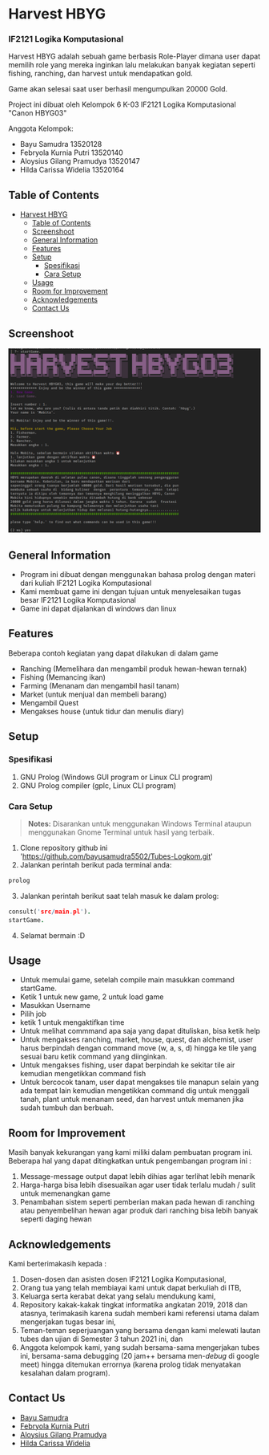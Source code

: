 # Harvest HBYG

### IF2121 Logika Komputasional

Harvest HBYG adalah sebuah game berbasis Role-Player dimana user dapat memilih role yang mereka inginkan lalu melakukan banyak kegiatan seperti fishing, ranching, dan harvest untuk mendapatkan gold.

Game akan selesai saat user berhasil mengumpulkan 20000 Gold.

Project ini dibuat oleh Kelompok 6 K-03 IF2121 Logika Komputasional "Canon HBYG03"

Anggota Kelompok:

- Bayu Samudra 13520128
- Febryola Kurnia Putri 13520140
- Aloysius Gilang Pramudya 13520147
- Hilda Carissa Widelia 13520164

## Table of Contents

- [Harvest HBYG](#harvest-hbyg)
  - [Table of Contents](#table-of-contents)
  - [Screenshoot](#screenshoot)
  - [General Information](#general-information)
  - [Features](#features)
  - [Setup](#setup)
    - [Spesifikasi](#spesifikasi)
    - [Cara Setup](#cara-setup)
  - [Usage](#usage)
  - [Room for Improvement](#room-for-improvement)
  - [Acknowledgements](#acknowledgements)
  - [Contact Us](#contact-us)

## Screenshoot

<img src="docs/image.png" />

## General Information

- Program ini dibuat dengan menggunakan bahasa prolog dengan materi dari kuliah IF2121 Logika Komputasional
- Kami membuat game ini dengan tujuan untuk menyelesaikan tugas besar IF2121 Logika Komputasional
- Game ini dapat dijalankan di windows dan linux

## Features

Beberapa contoh kegiatan yang dapat dilakukan di dalam game

- Ranching (Memelihara dan mengambil produk hewan-hewan ternak)
- Fishing (Memancing ikan)
- Farming (Menanam dan mengambil hasil tanam)
- Market (untuk menjual dan membeli barang)
- Mengambil Quest
- Mengakses house (untuk tidur dan menulis diary)

## Setup

### Spesifikasi

1. GNU Prolog (Windows GUI program or Linux CLI program)
2. GNU Prolog compiler (gplc, Linux CLI program)

### Cara Setup

> **Notes:** Disarankan untuk menggunakan Windows Terminal ataupun menggunakan
> Gnome Terminal untuk hasil yang terbaik.

1. Clone repository github ini 'https://github.com/bayusamudra5502/Tubes-Logkom.git'
2. Jalankan perintah berikut pada terminal anda:

```bash
prolog
```

3. Jalankan perintah berikut saat telah masuk ke dalam prolog:

```prolog
consult('src/main.pl').
startGame.
```

4. Selamat bermain :D

## Usage

- Untuk memulai game, setelah compile main masukkan command startGame.
- Ketik 1 untuk new game, 2 untuk load game
- Masukkan Username
- Pilih job
- ketik 1 untuk mengaktifkan time
- Untuk melihat commmand apa saja yang dapat dituliskan, bisa ketik help
- Untuk mengakses ranching, market, house, quest, dan alchemist, user harus berpindah dengan command move (w, a, s, d) hingga ke tile yang sesuai baru ketik command yang diinginkan.
- Untuk mengakses fishing, user dapat berpindah ke sekitar tile air kemudian mengetikkan command fish
- Untuk bercocok tanam, user dapat mengakses tile manapun selain yang ada tempat lain kemudian mengetikkan command dig untuk menggali tanah, plant untuk menanam seed, dan harvest untuk memanen jika sudah tumbuh dan berbuah.

## Room for Improvement

Masih banyak kekurangan yang kami miliki dalam pembuatan program ini. Beberapa hal yang dapat ditingkatkan untuk pengembangan program ini :

1. Message-message output dapat lebih dihias agar terlihat lebih menarik
2. Harga-harga bisa lebih disesuaikan agar user tidak terlalu mudah / sulit untuk memenangkan game
3. Penambahan sistem seperti pemberian makan pada hewan di ranching atau penyembelihan hewan agar produk dari ranching bisa lebih banyak seperti daging hewan

## Acknowledgements

Kami berterimakasih kepada :

1. Dosen-dosen dan asisten dosen IF2121 Logika Komputasional,
2. Orang tua yang telah membiayai kami untuk dapat berkuliah di ITB,
3. Keluarga serta kerabat dekat yang selalu mendukung kami,
4. Repository kakak-kakak tingkat informatika angkatan 2019, 2018 dan atasnya, terimakasih karena sudah memberi kami referensi utama dalam mengerjakan tugas besar ini,
5. Teman-teman seperjuangan yang bersama dengan kami melewati lautan tubes dan ujian di Semester 3 tahun 2021 ini, dan
6. Anggota kelompok kami, yang sudah bersama-sama mengerjakan tubes ini, bersama-sama debugging (20 jam++ bersama men-_debug_ di google meet) hingga ditemukan errornya (karena prolog tidak menyatakan kesalahan dalam program).

## Contact Us

- [Bayu Samudra](https://github.com/bayusamudra5502)
- [Febryola Kurnia Putri](https://github.com/febryola)
- [Aloysius Gilang Pramudya](https://github.com/Aloysiusgilang)
- [Hilda Carissa Widelia](https://github.com/hcarissa)
